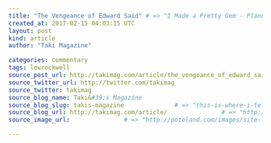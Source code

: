 ```yaml
---
title: "The Vengeance of Edward Said" # => "I Made a Pretty Gem - Planet.rb"
created_at: 2017-02-15 04:03:15 UTC
layout: post
kind: article
author: "Taki Magazine"

categories: commentary
tags: lewrockwell
source_post_url: http://takimag.com/article/the_vengeance_of_edward_said_steve_sailer    # => "http://poteland.com/blog/i-made-a-pretty-gem-planet-dot-rb/"
source_twitter_url: http://twitter.com/takimag
source_twitter: takimag
source_blog_name: Taki&#39;s Magazine
source_blog_slug: takis-magazine              # => "this-is-where-i-tell-you-stuff"
source_blog_url: http://takimag.com/article/               # => "http://poteland.com/articles"
source_image_url:               # => "http://poteland.com/images/site-logo.png"

---
```



<!--
   by Steve Sailer&lt;br&gt;
	  

&lt;img src=&quot;http://takimag.com/images/uploads/Edward_Said.jpg&quot; style=&quot;float:left;margin-right:8px;&quot;&gt;
	






	
		Contemporary white progressives cater to the most regressive tendencies of the various Others. 

Anybody who can get themselves classified as an official Other-American is today repeatedly encouraged to play the race card, the religion card, or the sex card in the most intellectually crude,...
	&lt;p&gt;&lt;a href=&quot;http://takimag.com/article/the_vengeance_of_edward_said_steve_sailer&quot;&gt;Read the rest at Taki&#39;s Magazine&lt;/a&gt;&lt;/p&gt;
						
	  
	  
	  
	  &lt;div class=&quot;feedflare&quot;&gt;
&lt;a href=&quot;http://feeds.feedburner.com/~ff/takimag?a=0v-LPHQRl48:cxb-MlfGLjA:yIl2AUoC8zA&quot;&gt;&lt;img src=&quot;http://feeds.feedburner.com/~ff/takimag?d=yIl2AUoC8zA&quot; border=&quot;0&quot;&gt;&lt;/a&gt; &lt;a href=&quot;http://feeds.feedburner.com/~ff/takimag?a=0v-LPHQRl48:cxb-MlfGLjA:qj6IDK7rITs&quot;&gt;&lt;img src=&quot;http://feeds.feedburner.com/~ff/takimag?d=qj6IDK7rITs&quot; border=&quot;0&quot;&gt;&lt;/a&gt; &lt;a href=&quot;http://feeds.feedburner.com/~ff/takimag?a=0v-LPHQRl48:cxb-MlfGLjA:gIN9vFwOqvQ&quot;&gt;&lt;img src=&quot;http://feeds.feedburner.com/~ff/takimag?i=0v-LPHQRl48:cxb-MlfGLjA:gIN9vFwOqvQ&quot; border=&quot;0&quot;&gt;&lt;/a&gt;
&lt;/div&gt;&lt;img src=&quot;http://feeds.feedburner.com/~r/takimag/~4/0v-LPHQRl48&quot; height=&quot;1&quot; width=&quot;1&quot; alt=&quot;&quot;&gt;           # => "I’ve been hurting to write this ever since we had the idea of creating a Planet for Cubox..." (Continued)
   takis-magazine              # => "this-is-where-i-tell-you-stuff"
   http://takimag.com/article/               # => "http://poteland.com/articles"
                 # => "http://poteland.com/images/site-logo.png"
by Steve Sailer<br>
	  

<img src="http://takimag.com/images/uploads/Edward_Said.jpg" style="float:left;margin-right:8px;">
	






	
		Contemporary white progressives cater to the most regressive tendencies of the various Others. 

Anybody who can get themselves classified as an official Other-American is today repeatedly encouraged to play the race card, the religion card, or the sex card in the most intellectually crude,...
	<p><a href="http://takimag.com/article/the_vengeance_of_edward_said_steve_sailer">Read the rest at Taki's Magazine</a></p>
						
	  
	  
	  
	  <div class="feedflare">
<a href="http://feeds.feedburner.com/~ff/takimag?a=0v-LPHQRl48:cxb-MlfGLjA:yIl2AUoC8zA"><img src="http://feeds.feedburner.com/~ff/takimag?d=yIl2AUoC8zA" border="0"></a> <a href="http://feeds.feedburner.com/~ff/takimag?a=0v-LPHQRl48:cxb-MlfGLjA:qj6IDK7rITs"><img src="http://feeds.feedburner.com/~ff/takimag?d=qj6IDK7rITs" border="0"></a> <a href="http://feeds.feedburner.com/~ff/takimag?a=0v-LPHQRl48:cxb-MlfGLjA:gIN9vFwOqvQ"><img src="http://feeds.feedburner.com/~ff/takimag?i=0v-LPHQRl48:cxb-MlfGLjA:gIN9vFwOqvQ" border="0"></a>
</div><img src="http://feeds.feedburner.com/~r/takimag/~4/0v-LPHQRl48" height="1" width="1" alt=""><div class="">
    <i>Source: <a href="http://takimag.com/article/">Taki&#39;s Magazine</a></i>
</div>

